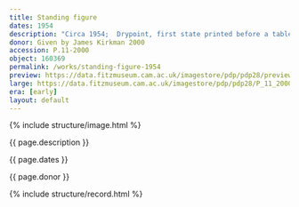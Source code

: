 ```yaml
---
title: Standing figure
dates: 1954
description: "Circa 1954;  Drypoint, first state printed before a table and teapot was added to the left of the figure, which Auerbach subsequently burnished away again."
donor: Given by James Kirkman 2000
accession: P.11-2000
object: 160369
permalink: /works/standing-figure-1954
preview: https://data.fitzmuseum.cam.ac.uk/imagestore/pdp/pdp28/preview_P_11_2000.jpg
large: https://data.fitzmuseum.cam.ac.uk/imagestore/pdp/pdp28/P_11_2000.jpg
era: [early]
layout: default
---
```

{% include structure/image.html %}

{{ page.description }}

{{ page.dates }}

{{ page.donor }}

{% include structure/record.html %}
